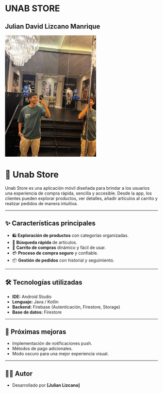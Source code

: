 # UNAB STORE

## Julian David Lizcano Manrique

<img src="julian_lizcano.jpeg" width = "300">

# 📱 Unab Store  

Unab Store es una aplicación móvil diseñada para brindar a los usuarios una experiencia de compra rápida, sencilla y accesible. Desde la app, los clientes pueden explorar productos, ver detalles, añadir artículos al carrito y realizar pedidos de manera intuitiva.  

---

## ✨ Características principales  
- 🛍️ **Exploración de productos** con categorías organizadas.  
- 🔎 **Búsqueda rápida** de artículos.  
- 🛒 **Carrito de compras** dinámico y fácil de usar.  
- 💳 **Proceso de compra seguro** y confiable.  
- 📦 **Gestión de pedidos** con historial y seguimiento.  

---

## 🛠️ Tecnologías utilizadas  
- **IDE:** Android Studio  
- **Lenguaje:** Java / Kotlin  
- **Backend:** Firebase (Autenticación, Firestore, Storage)  
- **Base de datos:** Firestore  

---

## 📌 Próximas mejoras  
- Implementación de notificaciones push.  
- Métodos de pago adicionales.  
- Modo oscuro para una mejor experiencia visual.  

---

## 👨‍💻 Autor  
- Desarrollado por **[Julian Lizcano]**  


